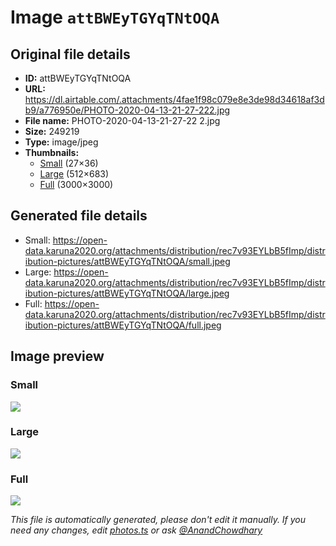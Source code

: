 # Image `attBWEyTGYqTNtOQA`

## Original file details

- **ID:** attBWEyTGYqTNtOQA
- **URL:** https://dl.airtable.com/.attachments/4fae1f98c079e8e3de98d34618af3db9/a776950e/PHOTO-2020-04-13-21-27-222.jpg
- **File name:** PHOTO-2020-04-13-21-27-22 2.jpg
- **Size:** 249219
- **Type:** image/jpeg
- **Thumbnails:**
  - [Small](https://dl.airtable.com/.attachmentThumbnails/65e5227b5bc8e58c1be27d7605da882e/1e114912) (27×36)
  - [Large](https://dl.airtable.com/.attachmentThumbnails/3458bcd6a8c05d51060ea436359c6ce9/67ad34ca) (512×683)
  - [Full](https://dl.airtable.com/.attachmentThumbnails/13cc324cfa8691238991412c0f41ea57/1d9cbe78) (3000×3000)

## Generated file details

- Small: https://open-data.karuna2020.org/attachments/distribution/rec7v93EYLbB5fImp/distribution-pictures/attBWEyTGYqTNtOQA/small.jpeg
- Large: https://open-data.karuna2020.org/attachments/distribution/rec7v93EYLbB5fImp/distribution-pictures/attBWEyTGYqTNtOQA/large.jpeg
- Full: https://open-data.karuna2020.org/attachments/distribution/rec7v93EYLbB5fImp/distribution-pictures/attBWEyTGYqTNtOQA/full.jpeg

## Image preview

### Small

![](https://open-data.karuna2020.org/attachments/distribution/rec7v93EYLbB5fImp/distribution-pictures/attBWEyTGYqTNtOQA/small.jpeg)

### Large

![](https://open-data.karuna2020.org/attachments/distribution/rec7v93EYLbB5fImp/distribution-pictures/attBWEyTGYqTNtOQA/large.jpeg)

### Full

![](https://open-data.karuna2020.org/attachments/distribution/rec7v93EYLbB5fImp/distribution-pictures/attBWEyTGYqTNtOQA/full.jpeg)

_This file is automatically generated, please don't edit it manually. If you need any changes, edit [photos.ts](/photos.ts) or ask [@AnandChowdhary](https://github.com/AnandChowdhary)_
